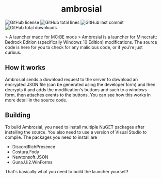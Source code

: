 <p>
  <h1 align="center">ambrosial</h1>
</p>  
  

<p>
  <img alt="GitHub license" src="https://img.shields.io/github/license/disepi/ambrosial">
  <img alt="GitHub total lines" src="https://img.shields.io/tokei/lines/github/disepi/ambrosial">
  <img alt="GitHub last commit" src="https://img.shields.io/github/last-commit/disepi/ambrosial">
  <img alt="GitHub total downloads" src="https://img.shields.io/github/downloads/disepi/ambrosial/total">
</p>
> A launcher made for MC:BE mods
> 
Ambrosial is a launcher for Minecraft: Bedrock Edition (specifically Windows 10 Edition) modifications. The source code is here for you to check for any malicious code, or if you're just curious.

## How it works
Ambrosial sends a download request to the server to download an encrypted JSON file (can be generated using the developer form) and then decrypts it and adds the modification's buttons and such to a windows form, then attaches events to the buttons. You can see how this works in more detail in the source code.

## Building
To build Ambrosial, you need to install multiple NuGET psckages after installing the source. You also need to use a version of Visual Studio to compile. The packages you need to install are
- DiscordRichPresence
- Costura.Fody
- Newtonsoft.JSON
- Guna.UI2.WinForms

That's basically what you need to build the launcher yourself!
